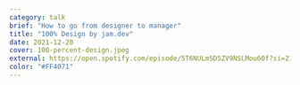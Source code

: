 ```yaml
---
category: talk
brief: "How to go from designer to manager"
title: "100% Design by jam.dev"
date: 2021-12-20
cover: 100-percent-design.jpeg
external: https://open.spotify.com/episode/5T6NULm5D5ZV9NSLMou6Of?si=21a933963e3f4a21&nd=1
color: "#FF4071"
---
```

